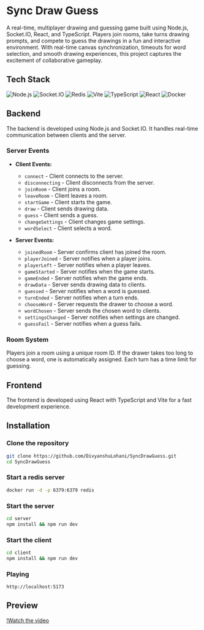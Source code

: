 # Sync Draw Guess

A real-time, multiplayer drawing and guessing game built using Node.js, Socket.IO, React, and TypeScript. Players join rooms, take turns drawing prompts, and compete to guess the drawings in a fun and interactive environment. With real-time canvas synchronization, timeouts for word selection, and smooth drawing experiences, this project captures the excitement of collaborative gameplay.

## Tech Stack

![Node.js](https://img.shields.io/badge/Node.js-339933?style=flat&logo=node.js&logoColor=white)
![Socket.IO](https://img.shields.io/badge/Socket.IO-000000?style=flat&logo=socket.io&logoColor=white)
![Redis](https://img.shields.io/badge/Redis-DC382D?style=flat&logo=redis&logoColor=white)
![Vite](https://img.shields.io/badge/Vite-646CFF?style=flat&logo=vite&logoColor=white)
![TypeScript](https://img.shields.io/badge/TypeScript-3178C6?style=flat&logo=typescript&logoColor=white)
![React](https://img.shields.io/badge/React-61DAFB?style=flat&logo=react&logoColor=black)
![Docker](https://img.shields.io/badge/Docker-2496ED?style=flat&logo=docker&logoColor=white)

## Backend

The backend is developed using Node.js and Socket.IO. It handles real-time communication between clients and the server.

### Server Events

- **Client Events:**
  - `connect` - Client connects to the server.
  - `disconnecting` - Client disconnects from the server.
  - `joinRoom` - Client joins a room.
  - `leaveRoom` - Client leaves a room.
  - `startGame` - Client starts the game.
  - `draw` - Client sends drawing data.
  - `guess` - Client sends a guess.
  - `changeSettings` - Client changes game settings.
  - `wordSelect` - Client selects a word.

- **Server Events:**
  - `joinedRoom` - Server confirms client has joined the room.
  - `playerJoined` - Server notifies when a player joins.
  - `playerLeft` - Server notifies when a player leaves.
  - `gameStarted` - Server notifies when the game starts.
  - `gameEnded` - Server notifies when the game ends.
  - `drawData` - Server sends drawing data to clients.
  - `guessed` - Server notifies when a word is guessed.
  - `turnEnded` - Server notifies when a turn ends.
  - `chooseWord` - Server requests the drawer to choose a word.
  - `wordChosen` - Server sends the chosen word to clients.
  - `settingsChanged` - Server notifies when settings are changed.
  - `guessFail` - Server notifies when a guess fails.

### Room System

Players join a room using a unique room ID. If the drawer takes too long to choose a word, one is automatically assigned. Each turn has a time limit for guessing.

## Frontend

The frontend is developed using React with TypeScript and Vite for a fast development experience.

## Installation

  ### Clone the repository
   ```bash
   git clone https://github.com/DivyanshuLohani/SyncDrawGuess.git
   cd SyncDrawGuess
   ```

   ### Start a redis server
   ```bash
   docker run -d -p 6379:6379 redis
   ```

   ### Start the server
   ```bash
   cd server 
   npm install && npm run dev
   ```

   ### Start the client
   ```bash
   cd client
   npm install && npm run dev
   ```

   ### Playing
    http://localhost:5173
    
   
## Preview
[!Watch the video](https://github.com/user-attachments/assets/3c92e898-b9be-43ed-99f4-e02371018176)
